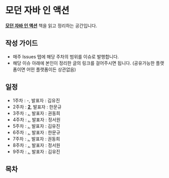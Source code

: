 # 모던 자바 인 액션

[**모던 자바 인 액션**](http://www.yes24.com/Product/Goods/77125987?OzSrank=1) 책을 읽고 정리하는 공간입니다.

## 작성 가이드
* 매주 Issues 탭에 해당 주차의 범위를 이슈로 발행합니다.
* 해당 이슈 아래에 본인이 정리한 글의 링크를 걸어주시면 됩니다. (공유가능한 플랫폼이면 어떤 플랫폼이든 상관없음)

## 일정
* 1주차 : -, 발표자 : 김유진
* 2주차 : [**2**](https://github.com/hmg0616/moder_java_study/issues/2), 발표자 : 한문규
* 3주차 : [**.**](https://github.com/hmg0616/moder_java_study/issues/3), 발표자 : 권동희
* 4주차 : [**.**](https://github.com/hmg0616/moder_java_study/issues/4), 발표자 : 정서원
* 5주차 : [**.**](https://github.com/hmg0616/moder_java_study/issues/5), 발표자 : 김유진
* 6주차 : [**.**](https://github.com/hmg0616/moder_java_study/issues/6), 발표자 : 한문규
* 7주차 : [**.**](https://github.com/hmg0616/moder_java_study/issues/7), 발표자 : 권동희
* 8주차 : [**.**](https://github.com/hmg0616/moder_java_study/issues/8), 발표자 : 정서원
* 9주차 : [**.**](https://github.com/hmg0616/moder_java_study/issues/9), 발표자 : 김유진


## 목차
